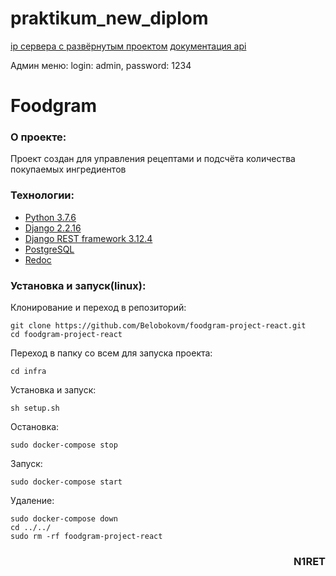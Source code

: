 # praktikum_new_diplom

[ip сервера с развёрнутым проектом](http://84.201.143.201)
[документация api](http://84.201.143.201/api/docs/)

Админ меню: login: admin, password: 1234

# Foodgram

### О проекте:

Проект создан для управления рецептами и подсчёта количества покупаемых ингредиентов

### Технологии:

- [Python 3.7.6](https://www.python.org/downloads/release/python-376/)
- [Django 2.2.16](https://docs.djangoproject.com/en/3.2/releases/2.2.16/)
- [Django REST framework 3.12.4](https://www.django-rest-framework.org/)
- [PostgreSQL](https://www.postgresql.org/)
- [Redoc](https://redocly.com/docs/redoc/quickstart/intro/)

### Установка и запуск(linux):

Клонирование и переход в репозиторий:

```
git clone https://github.com/Belobokovm/foodgram-project-react.git
cd foodgram-project-react
```

Переход в папку со всем для запуска проекта:

```
cd infra
```

Установка и запуск:

```
sh setup.sh
```

Остановка:

```
sudo docker-compose stop
```

Запуск:

```
sudo docker-compose start
```

Удаление:

```
sudo docker-compose down
cd ../../
sudo rm -rf foodgram-project-react
```

### <p align="right">N1RET</p>
